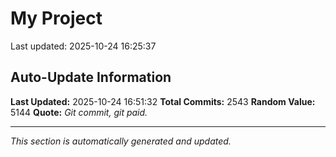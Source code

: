 # My Project


Last updated: 2025-10-24 16:25:37






















































































































































































































































































































































































































































































































































































































































































































































































































































































































































































































































































































































































































































































































































































































































































































































































































































































































































































































































































































































































































































































































































































































































































































































































































































































































































































































































































































































































































































































































































































































































## Auto-Update Information

**Last Updated:** 2025-10-24 16:51:32
**Total Commits:** 2543
**Random Value:** 5144
**Quote:** _Git commit, git paid._

---
_This section is automatically generated and updated._
